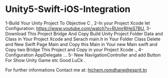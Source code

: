 # Unity5-Swift-iOS-Integration
1-Build Your Unity Project To Objective C , 
2-In your Project Xcode let Configuration: https://www.youtube.com/watch?v=RUmrRHeS7BU,
3-Download This Project Bridge And Copy Build Unity Project Folder Data and Class in Your Project Xcode and Serach main.h in Your Folder Class Delete and New Swift Page Main and Copy this Main in Your new Main swift and Copy two Bridge This Project and Copy in your Project Xcode .,
4- Configuration AppDelegate ... 
5- New NavigationController and add Button For Show Unity Game etc Good LuCk . 

For further informations Contact me at: hichem.romdhane@esprit.tn 
